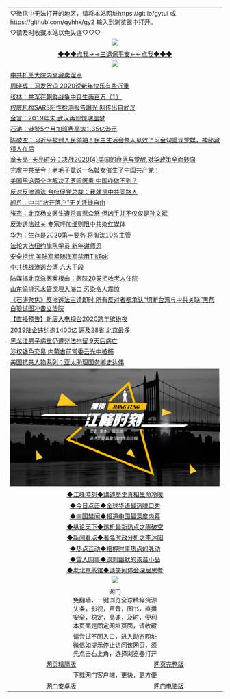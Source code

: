  <table>
<tr>
<td colspan="2" align=left>
♡微信中无法打开的地区，请将本站网址https://git.io/gytui 或 https://github.com/gyhhx/gy2 输入到浏览器中打开。 
 </td>
</tr>
 <tr>
 <td colspan="2" align=left>
♡请及时收藏本站以免失连♡♡♡
</td>
 </tr>
  <tr>
    <td colspan="2" align=center><img src="https://github.com/gyhhx/image-upload/blob/master/3t.jpg"></td>
 </tr>
 <tr><td colspan="2" align="center"><a href="https://xball.casa/oo.aspx?name=ogQuit&key=eqxowaguscvmxdgc&from=gy">◆◆◆点我→→三退保平安←←点我◆◆◆</a></td></tr>
  <tr>
    <td colspan="2" align=center><img src="https://cdn.jsdelivr.net/gh/gyoupiodf/im1/%E7%BD%91%E9%97%A8%E6%96%B0%E9%97%BB1.jpg"></td>
 </tr>

<tr><td colspan="2" align="left"><a href="https://xball.casa/oo.aspx?name=c1112850&key=eqxowaguscvmxdgc&from=gy">中共机关大院内窝藏卖淫点</a></td></tr>
<tr><td colspan="2" align="left"><a href="https://xball.casa/oo.aspx?name=c1112864&key=eqxowaguscvmxdgc&from=gy">周晓辉：习发贺词 2020说新年快乐有些沉重</a></td></tr>
<tr><td colspan="2" align="left"><a href="https://xball.casa/oo.aspx?name=c1112857&key=eqxowaguscvmxdgc&from=gy">张林：共军在朝鲜战争中丧生两百万（1）</a></td></tr>
<tr><td colspan="2" align="left"><a href="https://xball.casa/oo.aspx?name=c1112855&key=eqxowaguscvmxdgc&from=gy">权威机构SARS阳性检测报告曝光 网传出自武汉</a></td></tr>
<tr><td colspan="2" align="left"><a href="https://xball.casa/oo.aspx?name=c1112870&key=eqxowaguscvmxdgc&from=gy">金言：2019年末 武汉再现惊魂噩梦</a></td></tr>
<tr><td colspan="2" align="left"><a href="https://xball.casa/oo.aspx?name=c816850&key=eqxowaguscvmxdgc&from=gy">石涛：港警5个月加班费高达1.35亿港币</a></td></tr>
<tr><td colspan="2" align="left"><a href="https://xball.casa/oo.aspx?name=c816932&key=eqxowaguscvmxdgc&from=gy">陈破空：习近平被封人民领袖！民主生活会整人见效？习金句重现党媒，神秘藏镜人在后</a></td></tr>
<tr><td colspan="2" align="left"><a href="https://xball.casa/oo.aspx?name=c1025998&key=eqxowaguscvmxdgc&from=gy">章天亮-天亮时分：决战2020(4)美国的衰落与觉醒,对华政策全面转向</a></td></tr>

<tr><td colspan="2" align="left"><a href="https://xball.casa/oo.aspx?name=c1112867&key=eqxowaguscvmxdgc&from=gy">完虐中共至今！老毛子竟说一名妓女催生了中国共产党！</a></td></tr>
<tr><td colspan="2" align="left"><a href="https://xball.casa/oo.aspx?name=c1112866&key=eqxowaguscvmxdgc&from=gy">美国用这两个字解决了医闹医患 中国咋做不到？</a></td></tr>
<tr><td colspan="2" align="left"><a href="https://xball.casa/oo.aspx?name=c1112865&key=eqxowaguscvmxdgc&from=gy">反对反渗透法 台统促党总裁：我就是中共同路人</a></td></tr>
<tr><td colspan="2" align="left"><a href="https://xball.casa/oo.aspx?name=c1112856&key=eqxowaguscvmxdgc&from=gy">颜丹：中共“放开落户”无关迁徙自由</a></td></tr>
<tr><td colspan="2" align="left"><a href="https://xball.casa/oo.aspx?name=c1112868&key=eqxowaguscvmxdgc&from=gy">张杰：北京杨文医生遭杀害惹众怒 但凶手并不仅仅是孙文斌</a></td></tr>
<tr><td colspan="2" align="left"><a href="https://xball.casa/oo.aspx?name=c1112853&key=eqxowaguscvmxdgc&from=gy">反渗透法过关 专家吁加细则阻中共染红媒体</a></td></tr>
<tr><td colspan="2" align="left"><a href="https://xball.casa/oo.aspx?name=c1112863&key=eqxowaguscvmxdgc&from=gy">华为：生存是2020第一要务 将淘汰10%主管</a></td></tr>
<tr><td colspan="2" align="left"><a href="https://xball.casa/oo.aspx?name=c1112851&key=eqxowaguscvmxdgc&from=gy">法轮大法纽约旗队学员 新年谢师恩</a></td></tr>
<tr><td colspan="2" align="left"><a href="https://xball.casa/oo.aspx?name=c1112854&key=eqxowaguscvmxdgc&from=gy">安全担忧 美陆军紧随海军禁用TikTok</a></td></tr>
<tr><td colspan="2" align="left"><a href="https://xball.casa/oo.aspx?name=c1112862&key=eqxowaguscvmxdgc&from=gy">中共统战渗透台湾 六大手段</a></td></tr>
<tr><td colspan="2" align="left"><a href="https://xball.casa/oo.aspx?name=c1112879&key=eqxowaguscvmxdgc&from=gy">陆媒揭北京杀医案根由：医院20天拒收老人住院</a></td></tr>
<tr><td colspan="2" align="left"><a href="https://xball.casa/oo.aspx?name=c1112876&key=eqxowaguscvmxdgc&from=gy">山东偷排污水管深埋入海口 污染令人震惊</a></td></tr>
<tr><td colspan="2" align="left"><a href="https://xball.casa/oo.aspx?name=c1112880&key=eqxowaguscvmxdgc&from=gy">《石涛聚焦》反渗透法三读即时 所有反对者都承认“切断台湾与中共关联”黑帮白狼试图冲击立法院</a></td></tr>
<tr><td colspan="2" align="left"><a href="https://xball.casa/oo.aspx?name=c1111310&key=eqxowaguscvmxdgc&from=gy">【直播预告】新唐人电视台2020跨年缤纷夜</a></td></tr>
<tr><td colspan="2" align="left"><a href="https://xball.casa/oo.aspx?name=c1112869&key=eqxowaguscvmxdgc&from=gy">2019陆企违约逾1400亿 遍及28省 北京最多</a></td></tr>
<tr><td colspan="2" align="left"><a href="https://xball.casa/oo.aspx?name=c1112875&key=eqxowaguscvmxdgc&from=gy">黑龙江男子病重仍遭非法拘留 9天后病亡</a></td></tr>
<tr><td colspan="2" align="left"><a href="https://xball.casa/oo.aspx?name=c1112878&key=eqxowaguscvmxdgc&from=gy">涉权钱色交易 内蒙古前常委云光中被捕</a></td></tr>
<tr><td colspan="2" align="left"><a href="https://xball.casa/oo.aspx?name=c1112877&key=eqxowaguscvmxdgc&from=gy">美国抗共人物系列：亚太助理国务卿史达伟</a></td></tr>


 <tr>
   <td colspan="2" align=center><img src="https://github.com/gyoupiodf/im1/blob/master/jf-1.jpg"></td>
  </tr>
   <tr>
   <td colspan="2" align=center> 
<a href="https://xball.casa/oo.aspx?name=c922850&key=eqxowaguscvmxdgc&from=gy&tag=9877">◆江峰時刻◆講述歷史真相生命冷暖</a><br/>
    </td>
  </tr>
   <tr>
   <td colspan="2" align=center> 
<a href="https://xball.casa/oo.aspx?name=c816850&key=eqxowaguscvmxdgc&from=gy&tag=9877">◆今日点击◆全球华语最热脱口秀</a><br/>
    </td>
  </tr>
  <tr>
  <td colspan="2" align=center>
<a href="https://xball.casa/oo.aspx?name=c816860&key=eqxowaguscvmxdgc&from=gy&tag=99733110">◆中国禁闻◆报道中国最深度内幕</a><br/>
   </tr>
  <tr>
     <td colspan="2" align=center>
<a href="https://xball.casa/oo.aspx?name=c816855&key=eqxowaguscvmxdgc&from=gy&tag=997110">◆纵论天下◆透析最新热点之陈破空</a><br/>
   </tr>
   <tr>
      <td colspan="2" align=center>
<a href="https://xball.casa/oo.aspx?name=c838308&key=eqxowaguscvmxdgc&from=gy&tag=9973110">◆新闻看点◆著名时政分析之李沐阳</a><br/>
   </tr>
   <tr>
     <td colspan="2" align=center>
<a href="https://xball.casa/oo.aspx?name=c816852&key=eqxowaguscvmxdgc&from=gy&tag=9733110">◆热点互动◆把握时事热点的脉动</a><br/>
   </tr>
   <tr>
      <td colspan="2" align=center>
<a href="https://xball.casa/oo.aspx?name=c816694&key=eqxowaguscvmxdgc&from=gy&tag=93310">◆雷人网事◆讽刺幽默的诙谐小品</a><br/>
   </tr>
   <tr>
    <td colspan="2" align=center>
<a href="https://xball.casa/oo.aspx?name=c816650&key=eqxowaguscvmxdgc&from=gy&tag=9973110">◆老北京茶馆◆谈笑间体会深层思考</a><br/>
   </tr>
 <tr>
    <td colspan="2" align="center"><img src="https://gitlab.com/ogate2/up/raw/master/_/oGate65.jpg"/></td>
  </tr>
  <tr>
    <td colspan="2" align="center">网门<br/>免翻墙，一键浏览全球精粹资源<br/>头条，影视，声音，图书，直播<br/>安全，稳定，高速，及时，便利<br/>本页面是固定网址页面，请收藏</td>
  <tr>
  <tr>
    <td colspan="2" align="center">请尝试不同入口，进入动态网址<br/>微信如提示停止访问该网页，须<br/>先点击右上角，选择浏览器打开</td>
  <tr>  
  <tr>
    <td align="center"><a href="https://gitcdn.xyz/repo/otiny/up/master/show002.htm">网页精简版</a></td>
    <td align="center"><a href="https://gitcdn.xyz/repo/otiny/up/master/show001.htm">网页完整版</a></td>
  </tr>
  <tr>
    <td colspan="2" align="center">下载网门客户端，更快，更方便</td>
  <tr>
  <tr>
    <td align="center"><a href="https://raw.githubusercontent.com/opipe/up/master/oGatea.apk">网门安卓版</a></td>
    <td align="center"><a href="https://raw.githubusercontent.com/opipe/up/master/oGate.zip">网门电脑版</a></td>
  </tr>
</table>


